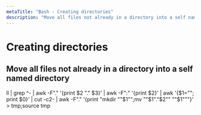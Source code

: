 ```yaml
---
metaTitle: "Bash - Creating directories"
description: "Move all files not already in a directory into a self named directory"
---
```


# Creating directories




## Move all files not already in a directory into a self named directory


ll | grep ^- | awk -F"." '{print $2 "." $3}' | awk -F":" '{print $2}' | awk '{$1=""; print $0}' | cut -c2- | awk -F"." '{print "mkdir ""$1"";mv ""$1"."$2"" ""$1"""}' > tmp;source tmp

